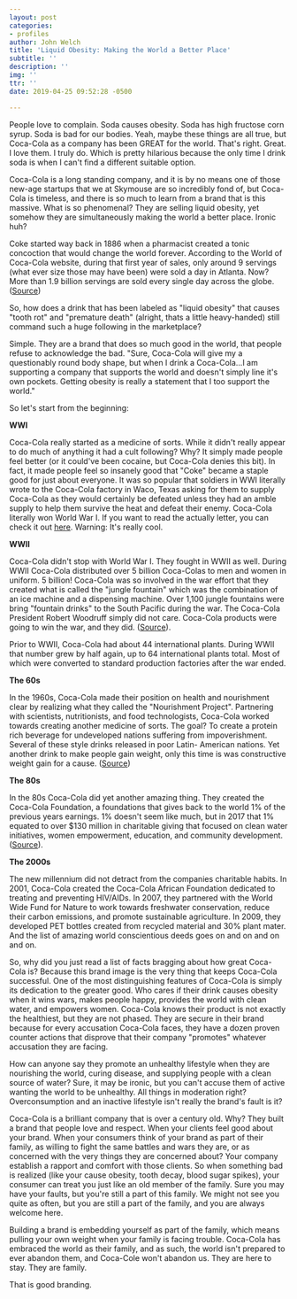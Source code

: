 ```yaml
---
layout: post
categories:
- profiles
author: John Welch
title: 'Liquid Obesity: Making the World a Better Place'
subtitle: ''
description: ''
img: ''
ttr: ''
date: 2019-04-25 09:52:28 -0500

---
```

People love to complain. Soda causes obesity. Soda has high fructose corn syrup. Soda is bad for our bodies. Yeah, maybe these things are all true, but Coca-Cola as a company has been GREAT for the world. That's right. Great. I love them. I truly do. Which is pretty hilarious because the only time I drink soda is when I can't find a different suitable option.

Coca-Cola is a long standing company, and it is by no means one of those new-age startups that we at Skymouse are so incredibly fond of, but Coca-Cola is timeless, and there is so much to learn from a brand that is this massive. What is so phenomenal? They are selling liquid obesity, yet somehow they are simultaneously making the world a better place. Ironic huh?

Coke started way back in 1886 when a pharmacist created a tonic concoction that would change the world forever. According to the World of Coca-Cola website, during that first year of sales, only around 9 servings (what ever size those may have been) were sold a day in Atlanta. Now? More than 1.9 billion servings are sold every single day across the globe. ([Source](https://www.worldofcoca-cola.com/about-us/coca-cola-history/ "about-us-coca-cola-history"))

So, how does a drink that has been labeled as "liquid obesity" that causes "tooth rot" and "premature death" (alright, thats a little heavy-handed) still command such a huge following in the marketplace? 

Simple. They are a brand that does so much good in the world, that people refuse to acknowledge the bad. "Sure, Coca-Cola will give my a questionably round body shape, but when I drink a Coca-Cola...I am supporting a company that supports the world and doesn't simply line it's own pockets. Getting obesity is really a statement that I too support the world."

So let's start from the beginning:

**WWI**

Coca-Cola really started as a medicine of sorts. While it didn't really appear to do much of anything it had a cult following? Why? It simply made people feel better (or it could've been cocaine, but Coca-Cola denies this bit). In fact, it made people feel so insanely good that "Coke" became a staple good for just about everyone. It was so popular that soldiers in WWI literally wrote to the Coca-Cola factory in Waco, Texas asking for them to supply Coca-Cola as they would certainly be defeated unless they had an amble supply to help them survive the heat and defeat their enemy. Coca-Cola literally won World War I. If you want to read the actually letter, you can check it out [here](https://www.thedailymeal.com/read-letter-wwi-troops-calling-coca-cola "read-letter-wwi-troops-calling-coca-cola"). Warning: It's really cool.

**WWII**

Coca-Cola didn't stop with World War I. They fought in WWII as well. During WWII Coca-Cola distributed over 5 billion Coca-Colas to men and women in uniform. 5 billion! Coca-Cola was so involved in the war effort that they created what is called the "jungle fountain" which was the combination of an ice machine and a dispensing machine. Over 1,100 jungle fountains were bring "fountain drinks" to the South Pacific during the war. The Coca-Cola President Robert Woodruff simply did not care. Coca-Cola products were going to win the war, and they did. ([Source](https://www.coca-colacompany.com/stories/coke-and-the-us "stories-coke-and-the-us")).

Prior to WWII, Coca-Cola had about 44 international plants. During WWII that number grew by half again, up to 64 international plants total. Most of which were converted to standard production factories after the war ended.

**The 60s**

In the 1960s, Coca-Cola made their position on health and nourishment clear by realizing what they called the "Nourishment Project". Partnering with scientists, nutritionists, and food technologists, Coca-Cola worked towards creating another medicine of sorts. The goal? To create a protein rich beverage for undeveloped nations suffering from impoverishment. Several of these style drinks released in poor Latin- American nations. Yet another drink to make people gain weight, only this time is was constructive weight gain for a cause. ([Source](https://www.coca-colacompany.com/stories/10-things-you-didnt-know-about-the-coca-cola-companys-sustainability-history "10-things-you-didnt-know-about-the-coca-cola-companys-sustainability-history"))

**The 80s**

In the 80s Coca-Cola did yet another amazing thing. They created the Coca-Cola Foundation, a foundations that gives back to the world 1% of the previous years earnings. 1% doesn't seem like much, but in 2017 that 1% equated to over $130 million in charitable giving that focused on clean water initiatives, women empowerment, education, and community development. ([Source](https://www.coca-colacompany.com/our-company/the-coca-cola-foundation "our-company-the-coca-cola-foundation")).

**The 2000s**

The new millennium did not detract from the companies charitable habits. In 2001, Coca-Cola created the Coca-Cola African Foundation dedicated to treating and preventing HIV/AIDs. In 2007, they partnered with the World Wide Fund for Nature to work towards freshwater conservation, reduce their carbon emissions, and promote sustainable agriculture. In 2009, they developed PET bottles created from recycled material and 30% plant mater. And the list of amazing world conscientious deeds goes on and on and on and on.

So, why did you just read a list of facts bragging about how great Coca-Cola is? Because this brand image is the very thing that keeps Coca-Cola successful. One of the most distinguishing features of Coca-Cola is simply its dedication to the greater good. Who cares if their drink causes obesity when it wins wars, makes people happy, provides the world with clean water, and empowers women. Coca-Cola knows their product is not exactly the healthiest, but they are not phased. They are secure in their brand because for every accusation Coca-Cola faces, they have a dozen proven counter actions that disprove that their company "promotes" whatever accusation they are facing.

How can anyone say they promote an unhealthy lifestyle when they are nourishing the world, curing disease, and supplying people with a clean source of water? Sure, it may be ironic, but you can't accuse them of active wanting the world to be unhealthy. All things in moderation right? Overconsumption and an inactive lifestyle isn't really the brand's fault is it? 

Coca-Cola is a brilliant company that is over a century old. Why? They built a brand that people love and respect. When your clients feel good about your brand. When your consumers think of your brand as part of their family, as willing to fight the same battles and wars they are, or as concerned with the very things they are concerned about? Your company establish a rapport and comfort with those clients. So when something bad is realized (like your cause obesity, tooth decay, blood sugar spikes), your consumer can treat you just like an old member of the family. Sure you may have your faults, but you're still a part of this family. We might not see you quite as often, but you are still a part of the family, and you are always welcome here. 

Building a brand is embedding yourself as part of the family, which means pulling your own weight when your family is facing trouble. Coca-Cola has embraced the world as their family, and as such, the world isn't prepared to ever abandon them, and Coca-Cole won't abandon us. They are here to stay. They are family.

That is good branding. 
